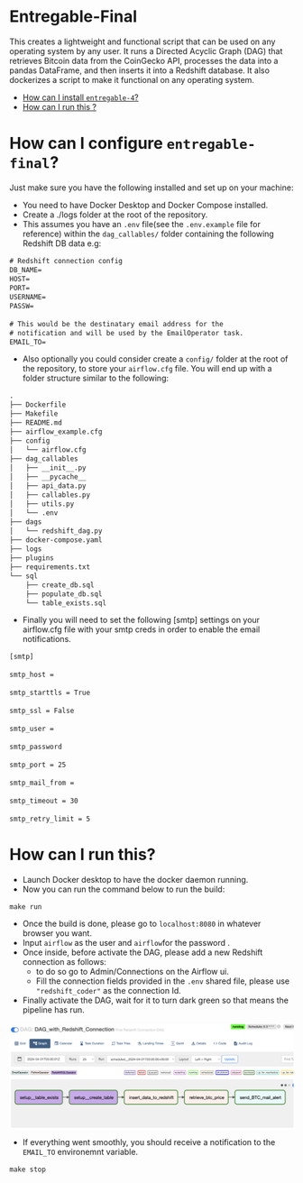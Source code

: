 # Entregable-Final

This creates a lightweight and functional script that can be used on any operating system by any user. 
It runs a Directed Acyclic Graph (DAG) that retrieves Bitcoin data from the CoinGecko API, processes 
the data into a pandas DataFrame, and then inserts it into a Redshift database.
It also dockerizes a script to make it functional on any operating system.

- [How can I install `entregable-4`?](#how-can-i-install-entregable-4)
- [How can I run this ?](#how-can-i-run-this?)

# How can I configure `entregable-final`?
Just make sure you have the following installed and set up on your machine:

- You need to have Docker Desktop and Docker Compose installed.
- Create a ./logs folder at the root of the repository.
- This assumes you have an `.env` file(see the `.env.example` file for reference) within the `dag_callables/` folder
containing the following Redshift DB data e.g:
```
# Redshift connection config
DB_NAME=
HOST=
PORT=
USERNAME=
PASSW=

# This would be the destinatary email address for the 
# notification and will be used by the EmailOperator task.
EMAIL_TO=
```
- Also optionally you could consider create a `config/` folder at the root of the repository, to store 
your `airflow.cfg` file. You will end up with a folder structure similar to the following:

```
.
├── Dockerfile
├── Makefile
├── README.md
├── airflow_example.cfg
├── config
│   └── airflow.cfg
├── dag_callables
│   ├── __init__.py
│   ├── __pycache__
│   ├── api_data.py
│   ├── callables.py
│   ├── utils.py
│   └── .env
├── dags
│   └── redshift_dag.py
├── docker-compose.yaml
├── logs
├── plugins
├── requirements.txt
└── sql
    ├── create_db.sql
    ├── populate_db.sql
    └── table_exists.sql
```


- Finally you will need to set the following [smtp] settings on your airflow.cfg file with your smtp creds in order to enable 
the email notifications.
```  
[smtp]

smtp_host = 

smtp_starttls = True

smtp_ssl = False

smtp_user =

smtp_password 

smtp_port = 25

smtp_mail_from =

smtp_timeout = 30

smtp_retry_limit = 5

```


# How can I run this?
- Launch Docker desktop to have the docker daemon running.
- Now you can run the command below to run the build:
```
make run
```
- Once the build is done, please go to `localhost:8080` in whatever browser you want.
- Input `airflow` as the user and `airflow`for the password . 
- Once inside, before activate the DAG, please add a new Redshift connection as follows: 
  - to do so go to Admin/Connections on the Airflow ui.
  - Fill the connection fields provided in the `.env` shared file, please use `"redshift_coder"` as the connection Id. 
- Finally activate the DAG, wait for it to turn dark green so that means the pipeline has run.

![dag_graph](https://github.com/NorberMV/data-final/blob/master/resources/dag_graph.png)


- If everything went smoothly, you should receive a notification to the `EMAIL_TO` environemnt variable.
```
make stop
```
